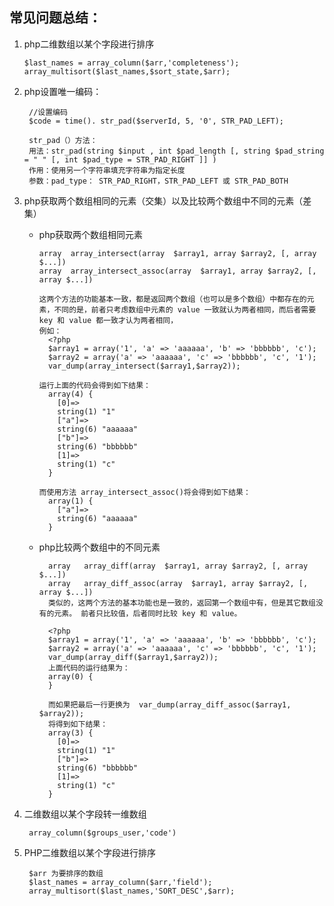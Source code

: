 ## 常见问题总结：

1. php二维数组以某个字段进行排序
    
       $last_names = array_column($arr,'completeness');
       array_multisort($last_names,$sort_state,$arr);

2. php设置唯一编码：

        //设置编码
        $code = time(). str_pad($serverId, 5, '0', STR_PAD_LEFT);
        
        str_pad（）方法：
        用法：str_pad(string $input , int $pad_length [, string $pad_string = " " [, int $pad_type = STR_PAD_RIGHT ]] ) 
        作用：使用另一个字符串填充字符串为指定长度
        参数：pad_type： STR_PAD_RIGHT，STR_PAD_LEFT 或 STR_PAD_BOTH

3. php获取两个数组相同的元素（交集）以及比较两个数组中不同的元素（差集）

    - php获取两个数组相同元素
        
          array  array_intersect(array  $array1, array $array2, [, array $...])    
          array  array_intersect_assoc(array  $array1, array $array2, [, array $...])  
          
          这两个方法的功能基本一致，都是返回两个数组（也可以是多个数组）中都存在的元素，不同的是，前者只考虑数组中元素的 value 一致就认为两者相同，而后者需要 key 和 value 都一致才认为两者相同，
          例如：
            <?php
            $array1 = array('1', 'a' => 'aaaaaa', 'b' => 'bbbbbb', 'c');
            $array2 = array('a' => 'aaaaaa', 'c' => 'bbbbbb', 'c', '1');
            var_dump(array_intersect($array1,$array2));
            
          运行上面的代码会得到如下结果：
            array(4) {
              [0]=>
              string(1) "1"
              ["a"]=>
              string(6) "aaaaaa"
              ["b"]=>
              string(6) "bbbbbb"
              [1]=>
              string(1) "c"
            }
            
          而使用方法 array_intersect_assoc()将会得到如下结果：
            array(1) {
              ["a"]=>
              string(6) "aaaaaa"
            }
    - php比较两个数组中的不同元素
            
            array   array_diff(array  $array1, array $array2, [, array $...])
            array   array_diff_assoc(array  $array1, array $array2, [, array $...])
            类似的，这两个方法的基本功能也是一致的，返回第一个数组中有，但是其它数组没有的元素。 前者只比较值，后者同时比较 key 和 value。　
            
            <?php
            $array1 = array('1', 'a' => 'aaaaaa', 'b' => 'bbbbbb', 'c');
            $array2 = array('a' => 'aaaaaa', 'c' => 'bbbbbb', 'c', '1');
            var_dump(array_diff($array1,$array2));
            上面代码的运行结果为：
            array(0) {
            }
            
            而如果把最后一行更换为  var_dump(array_diff_assoc($array1, $array2));   
            将得到如下结果：
            array(3) {
              [0]=>
              string(1) "1"
              ["b"]=>
              string(6) "bbbbbb"
              [1]=>
              string(1) "c"
            }

4. 二维数组以某个字段转一维数组
    
        array_column($groups_user,'code')

5. PHP二维数组以某个字段进行排序

        $arr 为要排序的数组
        $last_names = array_column($arr,'field');
        array_multisort($last_names,'SORT_DESC',$arr);
